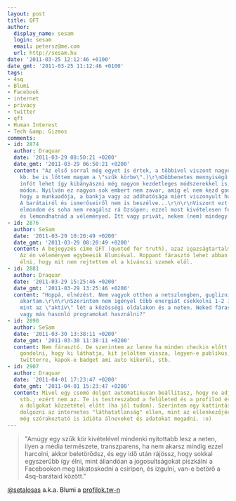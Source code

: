```yaml
---
layout: post
title: QFT
author:
  display_name: sesam
  login: sesam
  email: petersz@me.com
  url: http://sesam.hu
date: '2011-03-25 12:12:46 +0100'
date_gmt: '2011-03-25 11:12:46 +0100'
tags:
- 4sq
- Blumi
- Facebook
- internet
- privacy
- twitter
- qft
- Human Interest
- Tech &amp; Gizmos
comments:
- id: 2874
  author: Draquar
  date: '2011-03-29 08:50:21 +0200'
  date_gmt: '2011-03-29 06:50:21 +0200'
  content: "Az első sorral még egyet is értek, a többivel viszont nagyon nem.\r\n(Ezzel
    kb. be is lőttem magam a \"szűk körbe\".)\r\nDöbbenetes mennyiségű és mélységű
    infót lehet így kibányászni még nagyon kezdetleges módszerekkel is, nemhogy profi
    módon. Nyilván ez nagyon sok embert nem zavar, amíg el nem kezd gondolkodni azon,
    hogy a munkaadója, a bankja vagy az adóhatósága miért viszonyult hozzá úgy, ahogy.
    A barátairól és ismerőseiről nem is beszélve...\r\n\r\nViszont ezt már sokadjára
    elmondom és soha nem reagálsz rá Dzsöpen; ezzel most kivételesen felhagyhatnál
    és lemondhatnád a véleményed. Itt vagy privát, nekem (nem) mindegy... :o)"
- id: 2876
  author: SeSam
  date: '2011-03-29 10:20:49 +0200'
  date_gmt: '2011-03-29 08:20:49 +0200'
  content: A bejegyzés címe QFT (quoted for truth), azaz igazságtartalmáért idézve.
    Az én véleményem egybeesik Blumiéval. Roppant fárasztó lehet abban a félelemben
    élni, hogy mit nem rejtettem el a kíváncsi szemek elől.
- id: 2881
  author: Draquar
  date: '2011-03-29 15:25:46 +0200'
  date_gmt: '2011-03-29 13:25:46 +0200'
  content: "Hoppá, elnézést. Nem vagyok otthon a netszlengben, guglizni pedig nem
    akartam.\r\n\r\nSzerintem nem igényel több energiát csekkolni 1-2 ilyen dolgot,
    mint az \"aktív\" lét a közösségi oldalakon és a neten. Neked fárasztó 4square-ezni
    vagy más hasonló programokat használni?"
- id: 2890
  author: SeSam
  date: '2011-03-30 13:38:11 +0200'
  date_gmt: '2011-03-30 11:38:11 +0200'
  content: Nem fárasztó. De szerintem az lenne ha minden checkin előtt végig kéne
    gondolni, hogy ki láthatja, kit jelöltem vissza, legyen-e publikus, menjen-e ki
    twitterre, kapok-e badget ami auto kikerül, stb.
- id: 2907
  author: Draquar
  date: '2011-04-01 17:23:47 +0200'
  date_gmt: '2011-04-01 15:23:47 +0200'
  content: Mivel egy csomó dolgot automatikusan beállítasz, hogy ne adjon ki, ne csináljon,
    stb.; ezért nem az. Te is testreszabod a felületed és a profilod és végiggondolod
    a dolgokat közzététel előtt (ha jól tudom). Szerintem egy kattintással nem több
    dolgozni az internetes "láthatatlanság" ellen, mint az ellenkezőjéért - és néha
    még szórakoztató is idióta álneveket és adatokat megadni. :o)
---
```


> "Amúgy egy szűk kör kivételével mindenki nyitottabb lesz a neten, ilyen a média természete, transzparens, ha nem akarsz mindig ezzel harcolni, akkor beletörődsz, és egy idő után rájössz, hogy sokkal egyszerűbb így élni, mint állandóan a jogosultságokat piszkálni a Facebookon meg lakatoskodni a csiripen, és izgulni, van-e betörő a 4sq-barátaid között."

[@setalosas](http://twitter.com/setalosas) a.k.a. Blumi a [profilok.tw-n](http://profilok.tw/2011/03/setalosas-barczi-imre)
